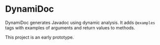 # DynamiDoc

DynamiDoc generates Javadoc using dynamic analysis. It adds `@examples` tags with examples of arguments and return values to methods.

This project is an early prototype.